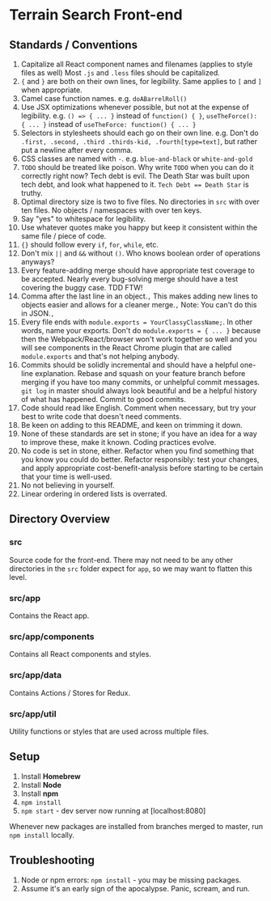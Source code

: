 # Terrain Search Front-end

## Standards / Conventions

1. Capitalize all React component names and filenames (applies to style files as well)
	Most `.js` and `.less` files should be capitalized.
2. `{` and `}` are both on their own lines, for legibility.
	Same applies to `[` and `]` when appropriate.
3. Camel case function names. 
	e.g. `doABarrelRoll()`
4. Use JSX optimizations whenever possible, but not at the expense of legibility.
	e.g. `() => { ... }` instead of `function() { }`, `useTheForce(): { ... }` instead of `useTheForce: function() { ... }`
5. Selectors in stylesheets should each go on their own line.
	e.g. Don't do `.first, .second, .third .thirds-kid, .fourth[type=text]`, but rather put a newline after every comma.
6. CSS classes are named with `-`.
	e.g. `blue-and-black` or `white-and-gold`
7. `TODO` should be treated like poison. 
	Why write `TODO` when you can do it correctly right now? Tech debt is evil. The Death Star was built upon tech debt, and look what happened to it. `Tech Debt == Death Star` is truthy.
8. Optimal directory size is two to five files.
	No directories in `src` with over ten files.
	No objects / namespaces with over ten keys.
9. Say "yes" to whitespace for legibility.
10. Use whatever quotes make you happy but keep it consistent within the same file / piece of code.
11. `{}` should follow every `if`, `for`, `while`, etc.
12. Don't mix `||` and `&&` without `()`.
	Who knows boolean order of operations anyways?
13. Every feature-adding merge should have appropriate test coverage to be accepted.
	Nearly every bug-solving merge should have a test covering the buggy case.
	TDD FTW!
14. Comma after the last line in an object.`,`
	This makes adding new lines to objects easier and allows for a cleaner merge.`,`
	Note: You can't do this in JSON.`,`
15. Every file ends with `module.exports = YourClassyClassName;`. In other words, name your exports.
	Don't do `module.exports = { ... }` because then the Webpack/React/browser won't work together so well and you will see components in the React Chrome plugin that are called `module.exports` and that's not helping anybody.
16. Commits should be solidly incremental and should have a helpful one-line explanation.
	Rebase and squash on your feature branch before merging if you have too many commits, or unhelpful commit messages.
	`git log` in master should always look beautiful and be a helpful history of what has happened.
	Commit to good commits.
17. Code should read like English. Comment when necessary, but try your best to write code that doesn't need comments.
18. Be keen on adding to this README, and keen on trimming it down.
19. None of these standards are set in stone; if you have an idea for a way to improve these, make it known. Coding practices evolve.
20. No code is set in stone, either. Refactor when you find something that you know you could do better.
	Refactor responsibly: test your changes, and apply appropriate cost-benefit-analysis before starting to be certain that your time is well-used.
11. No not believing in yourself.
24. Linear ordering in ordered lists is overrated.

## Directory Overview

### src

Source code for the front-end. There may not need to be any other directories in the `src` folder expect for `app`, so we may want to flatten this level.

### src/app

Contains the React app. 

### src/app/components

Contains all React components and styles.

### src/app/data

Contains Actions / Stores for Redux.

### src/app/util

Utility functions or styles that are used across multiple files.

## Setup

1. Install **Homebrew**
2. Install **Node**
3. Install **npm**
4. `npm install`
5. `npm start` - dev server now running at [localhost:8080]

Whenever new packages are installed from branches merged to master, run `npm install` locally.

## Troubleshooting

1. Node or npm errors: `npm install` - you may be missing packages.
2. Assume it's an early sign of the apocalypse. Panic, scream, and run.